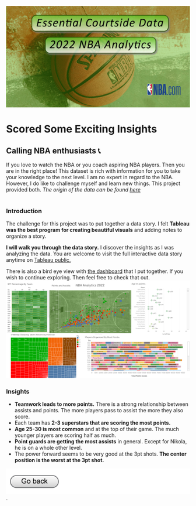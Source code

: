 <img src="NBA_Visuals/NBA banner.jpg?raw=true"/>

# Scored Some Exciting Insights

## Calling NBA enthusiasts 📞

If you love to watch the NBA or you coach aspiring NBA players. Then you are in the right place! This dataset is rich with information for you to take your knowledge to the next level. 
I am no expert in regard to the NBA. However, I do like to challenge myself and learn new things. This project provided both. 
*The origin of the data can be found [here](https://www.basketball-reference.com/leagues/NBA_2022_totals.html )* <br><br>

### Introduction

The challenge for this project was to put together a data story. I felt **Tableau was the best program for creating beautiful visuals** and adding notes to organize a story.

**I will walk you through the data story.** 
I discover the insights as I was analyzing the data. You are welcome to visit the full interactive data story anytime on [Tableau public.](https://public.tableau.com/views/NBAProject_16890589596990/Story1?:language=en-US&publish=yes&:display_count=n&:origin=viz_share_link )

There is also a bird eye view with [the dashboard](https://public.tableau.com/views/NBAProject_16890589596990/Dashboard1?:language=en-US&publish=yes&:display_count=n&:origin=viz_share_link ) that I put together. If you wish to continue exploring. Then feel free to check that out.<br>
<img src="NBA_Visuals/Dashboard 1 (1).png?raw=true"/><br>

 ### Insights 
 
- **Teamwork leads to more points.** There is a strong relationship between assists and points. The more players pass to assist the more they also score.
- Each team has **2-3 superstars that are scoring the most points.**  
- **Age 25-30 is most common** and at the top of their game. The much younger players are scoring half as much. 
- **Point guards are getting the most assists** in general. Except for Nikola, he is on a whole other level. 
- The power forward seems to be very good at the 3pt shots. **The center position is the worst at the 3pt shot.**



[<img src="images/Button.jpg?raw=true"/>](/index.md).

